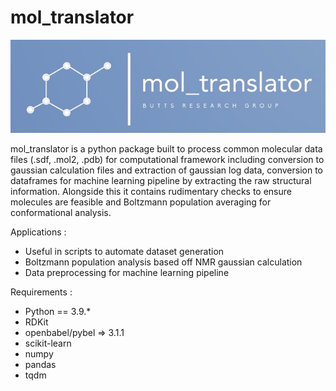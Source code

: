 # mol_translator

![mol_translator logo](mol_translator.jpeg)

mol_translator is a python package built to process common molecular data files (.sdf, .mol2, .pdb) for computational framework including conversion to gaussian calculation files and extraction of gaussian log data, conversion to dataframes for machine learning pipeline by extracting the raw structural information. Alongside this it contains rudimentary checks to ensure molecules are feasible and Boltzmann population averaging for conformational analysis.

Applications :
  - Useful in scripts to automate dataset generation
  - Boltzmann population analysis based off NMR gaussian calculation
  - Data preprocessing for machine learning pipeline


Requirements :
  - Python == 3.9.*
  - RDKit
  - openbabel/pybel => 3.1.1
  - scikit-learn
  - numpy
  - pandas
  - tqdm